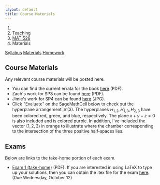 ```yaml
---
layout: default
title: Course Materials
---
```


<ol class="breadcrumb">
  <li><a href="/"><i class="fa fa-home"></i></a></li>
  <li><a href="/teaching/">Teaching</a></li>
  <li><a href="/teaching/mat526f16">MAT 526</a></li>
  <li class="active">Materials</li>
</ol>

<div class="row">
<div class="col-xs-12">
<div class="btn-group btn-group-justified">
<a class="btn btn-default btn-success" href="{{site.baseurl}}/teaching/mat526f16/syllabus/">Syllabus</a>
<a class="btn btn-default btn-primary" href="{{site.baseurl}}/teaching/mat526f16/materials/">Materials</a>
<a class="btn btn-default btn-warning" href="{{site.baseurl}}/teaching/mat526f16/homework/">Homework</a>
</div>
</div>
</div>

## Course Materials ##
Any relevant course materials will be posted here.

- You can find the current errata for the book [here](http://math.depaul.edu/tpeter21/Errata.pdf) (PDF).
- Zach's work for SP3 can be found [here]({{site.baseurl}}/teaching/mat526f16/ZachParker-SP3.pdf) (PDF).
- Jimie's work for SP4 can be found [here]({{site.baseurl}}/teaching/mat526f16/JimieHorath-SP4.JPG) (JPG).
- Click "Evaluate" on the [SageMathCell](https://sagecell.sagemath.org) below to check out the hyperplane arrangement $\mathcal{H}(3)$. The hyperplanes $H_{1,2}, H_{1,3}, H_{2,3}$ have been colored red, green, and blue, respectively.  The plane $x+y+z=0$ is also included and is colored purple. In addition, I've included the vector $(1,2,3)$ in orange to illustrate where the chamber corresponding to the intersection of the three positive half-spaces lies.

<div class="sage">
  <script type="text/x-sage">
  H.<x,y,z> = HyperplaneArrangements(QQ)
  H12=x-y
  H13=x-z
  H23=y-z
  p=x+y+z
  plot(H12,color='red',opacity=0.5)+plot(H13,color="green",opacity=0.5)+plot(H23,opacity=0.5)\
  +plot(p,color="purple")+arrow((0,0,0),(1,2,3),color="orange")
  </script>
</div>

## Exams ##
Below are links to the take-home portion of each exam.

- [Exam 1 (take-home)]({{site.baseurl}}/teaching/mat526f16/526Exam1-Home.pdf) (PDF). If you are interested in using LaTeX to type up your solutions, then you can obtain the .tex file for the exam [here]({{site.baseurl}}/teaching/mat526f16/526Exam1-Home.tex). (Due Wednesday, October 12)
